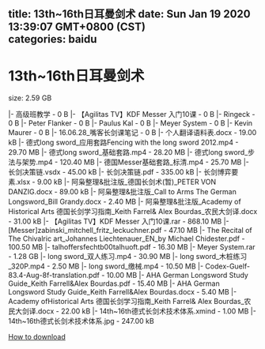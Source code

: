 
title: 13th~16th日耳曼剑术
date: Sun Jan 19 2020 13:39:07 GMT+0800 (CST)    
categories: baidu
---

# 13th~16th日耳曼剑术
size: 2.59 GB
 
 
|- 高级班教学 - 0 B
|- 【Agilitas TV】KDF Messer 入门10课 - 0 B
|- Ringeck - 0 B
|- Peter Flanker - 0 B
|- Paulus Kal - 0 B
|- Meyer System - 0 B
|- Kevin Maurer - 0 B
|- 16.06.28_嘴客长剑课笔记 - 0 B
|- 个人翻译语料表.docx - 19.00 kB
|- 德式long sword_应用套路Fencing with the long sword 2012.mp4 - 29.70 MB
|- 德式long sword_基础套路.mp4 - 28.20 MB
|- 德式long sword_步法与架势.mp4 - 120.40 MB
|- 德国Messer基础套路_标清.mp4 - 25.70 MB
|- 长剑决策链.vsdx - 45.00 kB
|- 长剑决策链.pdf - 335.00 kB
|- 长剑博弈要素.xlsx - 9.00 kB
|- 阿枭整理&批注版_德国长剑术(暂)_PETER VON DANZIG.docx - 89.00 kB
|- 阿枭整理&批注版_Call to Arms The German Longsword_Bill Grandy.docx - 2.40 MB
|- 阿枭整理&批注版_Academy of Historical Arts 德国长剑学习指南_Keith Farrel& Alex Bourdas_农民大剑译.docx - 31.00 kB
|- 【Agilitas TV】KDF Messer 入门10课.rar - 868.10 MB
|- [Messer]zabinski_mitchell_fritz_leckuchner.pdf - 47.10 MB
|- The Recital of The Chivalric art_Johannes Liechtenauer_EN_by Michael Chidester.pdf - 100.50 MB
|- talhoffersfechtb00talhuoft.pdf - 16.30 MB
|- Meyer System.rar - 1.28 GB
|- long sword_双人练习.mp4 - 30.90 MB
|- long sword_木桩练习_320P.mp4 - 2.50 MB
|- long sword_缴械.mp4 - 10.50 MB
|- Codex-Guelf-83.4-Aug-8f-translation.pdf - 10.00 MB
|- AHA German Longsword Study Guide_Keith Farrell&Alex Bourdas.pdf - 15.40 MB
|- AHA German Longsword Study Guide_Keith Farrell&Alex Bourdas.docx - 5.40 MB
|- Academy ofHistorical Arts 德国长剑学习指南_Keith Farrel& Alex Bourdas_农民大剑译.docx - 22.00 kB
|- 14th~16th德式长剑术技术体系.xmind - 1.00 MB
|- 14th~16th德式长剑术技术体系.jpg - 247.00 kB

[How to download](https://bpcam.bemobtrk.com/go/2ceec3aa-1ca2-46d6-b9ff-aaa5c184517c?jno=5129)